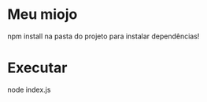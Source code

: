# Meu miojo

npm install na pasta do projeto para instalar dependências!

# Executar

node index.js
